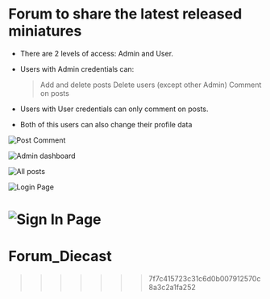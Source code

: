 
# Forum to share the latest released miniatures

- There are 2 levels of access: Admin and User.

- Users with Admin credentials can:
  >Add and delete posts
  >Delete users (except other Admin)
  >Comment on posts

- Users with User credentials can only comment on posts.
  
- Both of this users can also change their profile data

![Post Comment](https://github.com/RicardoMSCarvalho/Diecast-Forum/blob/05c2a0367d9b43fcfae9e0054b8b1b42054b0ed1/Comment.PNG)


![Admin dashboard](https://github.com/RicardoMSCarvalho/Diecast-Forum/blob/main/Admin%20Dash.PNG)


![All posts](https://github.com/RicardoMSCarvalho/Diecast-Forum/blob/main/Home.PNG)


![Login Page](https://github.com/RicardoMSCarvalho/Diecast-Forum/blob/main/Login.PNG)


![Sign In Page](https://github.com/RicardoMSCarvalho/Diecast-Forum/blob/main/Register.PNG)
=======
# Forum_Diecast
>>>>>>> 7f7c415723c31c6d0b007912570c8a3c2a1fa252

